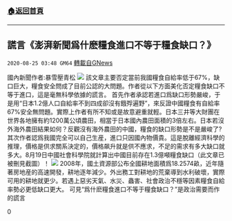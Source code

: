 ###  [:house:返回首頁](https://github.com/ourhimalayas/txt)
---

## 謊言《澎湃新聞爲什麽糧食進口不等于糧食缺口？》
`2020-08-25 03:48 GM64` [轉載自GNews](https://gnews.org/zh-hant/315729/)

國內新聞作者:暴雪壓青松
![](https://s3.amazonaws.com/gnews-media-offload/wp-content/uploads/2020/08/25031705/5-15.png)
該文章主要否定當前我國糧食自給率低于67%，缺口巨大，糧食安全問成了目前公認的大問題。作者從以下方面美化否定糧食缺口不等于進口，這是毫無科學依據的謊言。
首先作者承認若進口爲缺口形勢嚴峻，于是用“日本1.2億人口自給率不到四成卻沒有餓殍遍野”，來反證中國糧食有自給率67%安全無問題。實際上作者有所不知或是故意避重就輕。日本三井等大財團在世界各地擁有約1200萬公頃農田，相當于日本國內農田面積的3倍左右。日本若沒外海外農田結果如何？反觀沒有海外農田的中國，糧食的缺口形勢是不是嚴峻了?
其次作者認爲我國完全可以自己生産，進口只因國內物價貴。這是脫離經濟科學的推理，價格是供求關系決定的，價格飙升就是供不應求，不足的需求有多大缺口就多大。8月19日中國社會科學院就計算出中國目前存在1.3億噸糧食缺口（此文章已被刪見截圖）！
![](https://s3.amazonaws.com/gnews-media-offload/wp-content/uploads/2020/08/25031831/9431e2a995b70e70.png)
2008年，國土資源部公布全國耕地面積爲18.2574畝，近年隨著房地産的高速開發，耕地逐年減少。外出務工對耕地的荒棄導到水利破壞，實際可用的耕地就更少。若遇上惡劣天氣、水災、蟲害、社會政治不穩等因素糧食自給率勢必更低缺口更大。
可見“爲什麽糧食進口不等于糧食缺口？”是政治需要而作的謊言

0
